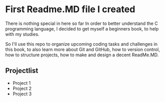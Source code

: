 # First Readme.MD file I created

There is nothing special in here so far
In order to better understand the C programming language, I decided to get myself a beginners book, to help with my studies.

So I'll use this repo to organize upcoming coding tasks and challenges in this book, to also learn more about Git and GitHub, how to version control, how to structure projects, how to make and design a decent ReadMe.MD.

## Projectlist
* Project 1
* Project 2
* Project 3